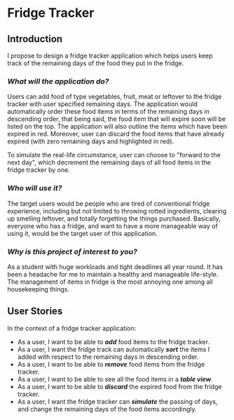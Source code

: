 # Fridge Tracker

## Introduction
I propose to design a fridge tracker application which helps users keep track of the remaining days 
of the food they put in the fridge.

### ***What will the application do?***

Users can add food of type vegetables, fruit, meat or leftover 
to the fridge tracker with user specified remaining days. 
The application would automatically order these food items in terms of the
remaining days in descending order, that being said, the food item that will
expire soon will be listed on the top. The application will also outline
the items which have been expired in red. Moreover, user can discard the food 
items that have already expired (with zero remaining days and highlighted in red). 

To simulate the real-life circumstance, user can choose to "forward to the next day", which 
decrement the remaining days of all food items in the fridge tracker by one.

### ***Who will use it?***

The target users would be people who are tired of conventional 
fridge experience, including but not limited to throwing 
rotted ingredients, clearing up smelling leftover, and totally forgetting 
the things purchased. Basically, everyone who has a fridge, and want to 
have a more manageable way of using it, would be the target user of 
this application.


### ***Why is this project of interest to you?***

As a student with huge workloads and tight deadlines all year round. 
It has been a headache for me to maintain a healthy and manageable life-style. 
The management of items in fridge is the most annoying one 
among all housekeeping things. 

## User Stories
In the context of a fridge tracker application:
- As a user, I want to be able to ***add*** food items to the fridge tracker.
- As a user, I want the fridge track can automatically ***sort*** the items I added with respect to the 
    remaining days in descending order.
- As a user, I want to be able to ***remove*** food items from the fridge tracker.
- As a user, I want to be able to see all the food items in a ***table view***.
- As a user, I want to be able to ***discard*** the expired food from the fridge tracker.
- As a user, I want the fridge tracker can ***simulate*** the passing of days, and change the remaining days
   of the food items accordingly. 

